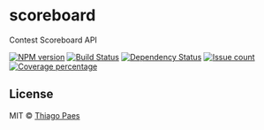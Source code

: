 # scoreboard

Contest Scoreboard API

[![NPM version][npm-image]][npm-url] [![Build Status][travis-image]][travis-url] [![Dependency Status][daviddm-image]][daviddm-url] [![Issue count][issue-image]][issue-url] [![Coverage percentage][coverage-image]][coverage-url]

## License

MIT © [Thiago Paes]()

[npm-image]: https://badge.fury.io/js/devgrid-scoreboard.svg
[npm-url]: https://npmjs.org/package/devgrid-scoreboard
[travis-image]: https://travis-ci.org/mrprompt/devgrid-scoreboard.svg?branch=master
[travis-url]: https://travis-ci.org/mrprompt/devgrid-scoreboard
[daviddm-image]: https://david-dm.org/mrprompt/devgrid-scoreboard.svg?theme=shields.io
[daviddm-url]: https://david-dm.org/mrprompt/devgrid-scoreboard
[coveralls-image]: https://coveralls.io/repos/mrprompt/devgrid-scoreboard/badge.svg
[coveralls-url]: https://coveralls.io/r/mrprompt/devgrid-scoreboard
[coverage-image]: https://codeclimate.com/github/mrprompt/devgrid-scoreboard/badges/coverage.svg
[coverage-url]: https://codeclimate.com/github/mrprompt/devgrid-scoreboard/coverage
[issue-image]: https://codeclimate.com/github/mrprompt/devgrid-scoreboard/badges/issue_count.svg
[issue-url]: https://codeclimate.com/github/mrprompt/devgrid-scoreboard
